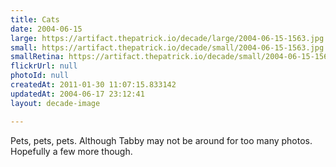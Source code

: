 ```yaml
---
title: Cats
date: 2004-06-15
large: https://artifact.thepatrick.io/decade/large/2004-06-15-1563.jpg
small: https://artifact.thepatrick.io/decade/small/2004-06-15-1563.jpg
smallRetina: https://artifact.thepatrick.io/decade/small/2004-06-15-1563@2x.jpg
flickrUrl: null
photoId: null
createdAt: 2011-01-30 11:07:15.833142
updatedAt: 2004-06-17 23:12:41
layout: decade-image

---
```

Pets, pets, pets. Although Tabby may not be around for too many photos. Hopefully a few more though.
